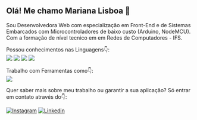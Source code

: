 ## Olá! Me chamo Mariana Lisboa 🚀

Sou Desenvolvedora Web com especialização em Front-End e de Sistemas Embarcados com Microcontroladores de baixo custo (Arduino, NodeMCU). Com a formação de nível tecnico em em Redes de Computadores - IFS.

Possou conhecimentos nas Linguagens👇:
</br>
<img src="https://img.shields.io/badge/HTML5-E34F26?style=for-the-badge&logo=html5&logoColor=white">
<img src="https://img.shields.io/badge/CSS3-1572B6?style=for-the-badge&logo=css3&logoColor=white">
<img src="https://img.shields.io/badge/Python-3776AB?style=for-the-badge&logo=python&logoColor=white">
<img src="https://img.shields.io/badge/JavaScript-F7DF1E?style=for-the-badge&logo=javascript&logoColor=black">
</br>

Trabalho com Ferramentas como👇:
</br>
<img src="https://img.shields.io/badge/React-20232A?style=for-the-badge&logo=react&logoColor=61DAFB">
</br>

Quer saber mais sobre meu trabalho ou garantir a sua aplicação? Só entrar em contato através do👇:

[![Instagram](https://img.shields.io/badge/Instagram-E4405F?style=for-the-badge&logo=instagram&logoColor=white)](https://www.instagram.com/marian4.cost4/)
[![Linkedin](https://img.shields.io/badge/LinkedIn-0077B5?style=for-the-badge&logo=linkedin&logoColor=white)](https://www.linkedin.com/in/mariana-costa-a702aa281/)
